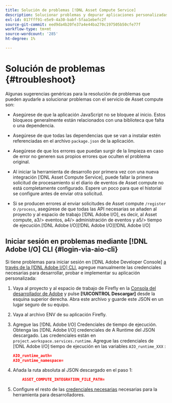```yaml
---
title: Solución de problemas [!DNL Asset Compute Service]
description: Solucionar problemas y depurar aplicaciones personalizadas usando [!DNL Asset Compute Service].
exl-id: 017fff91-e5e9-4a30-babf-5faa1ebefc2f
source-git-commit: eed9da4b20fe37a4e44ba270c197505b50cfe77f
workflow-type: tm+mt
source-wordcount: '285'
ht-degree: 1%

---
```


# Solución de problemas {#troubleshoot}

Algunas sugerencias genéricas para la resolución de problemas que pueden ayudarle a solucionar problemas con el servicio de Asset compute son:

* Asegúrese de que la aplicación JavaScript no se bloquee al inicio. Estos bloqueos generalmente están relacionados con una biblioteca que falta o una dependencia.
* Asegúrese de que todas las dependencias que se van a instalar estén referenciadas en el archivo `package.json` de la aplicación.
* Asegúrese de que los errores que puedan surgir de la limpieza en caso de error no generen sus propios errores que oculten el problema original.

* Al iniciar la herramienta de desarrollo por primera vez con una nueva integración [!DNL Asset Compute Service], puede fallar la primera solicitud de procesamiento si el diario de eventos de Asset compute no está completamente configurado. Espere un poco para que el historial se configure antes de enviar otra solicitud.
* Si se producen errores al enviar solicitudes de Asset compute `/register` o `/process`, asegúrese de que todas las API necesarias se añaden al proyecto y al espacio de trabajo [!DNL Adobe I/O], es decir, al Asset compute, a3/> eventos, a4/> administración de eventos y a5/> tiempo de ejecución.[!DNL Adobe I/O][!DNL Adobe I/O][!DNL Adobe I/O]

## Iniciar sesión en problemas mediante [!DNL Adobe I/O] CLI {#login-via-aio-cli}

Si tiene problemas para iniciar sesión en [!DNL Adobe Developer Console] [a través de la  [!DNL Adobe I/O] CLI](https://www.adobe.io/project-firefly/docs/getting_started/first_app/#3-signing-in-from-cli), agregue manualmente las credenciales necesarias para desarrollar, probar e implementar su aplicación personalizada:

1. Vaya al proyecto y al espacio de trabajo de Firefly en la [Consola del desarrollador de Adobe](https://console.adobe.io/) y pulse **[!UICONTROL Descargar]** desde la esquina superior derecha. Abra este archivo y guarde este JSON en un lugar seguro de su equipo.

1. Vaya al archivo ENV de su aplicación Firefly.

1. Agregue las [!DNL Adobe I/O] Credenciales de tiempo de ejecución. Obtenga las [!DNL Adobe I/O] credenciales de A Runtime del JSON descargado. Las credenciales están en `project.workspace.services.runtime`. Agregue las credenciales de [!DNL Adobe I/O] tiempo de ejecución en las variables `AIO_runtime_XXX` :

   ```json
   AIO_runtime_auth=
   AIO_runtime_namespace=
   ```

1. Añada la ruta absoluta al JSON descargado en el paso 1:

   ```json
       ASSET_COMPUTE_INTEGRATION_FILE_PATH=
   ```

1. Configure el resto de las [credenciales necesarias](develop-custom-application.md) necesarias para la herramienta para desarrolladores.

<!-- TBD for later:
Add any best practices for developers in this section:
* Any items to take care of when creating projects.
* Any naming conventions, reserved keywords, etc.?
* Any terms that can become a source of confusion later based on our OOTB naming.

* If required, add limitations for custom applications and spin those off as best practices.
* Do NOT borrow any content from https://git.corp.adobe.com/nui/nui/blob/master/doc/worker_api.md. It is outdated and irrelevant for 3rd party custom applications.
-->
